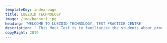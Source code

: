 ```yaml
---
templateKey: index-page
title: LUEZOID TECHNOLOGY
image: /img/banner1.jpg
heading: 'WELCOME TO LUEZOID TECHNOLOGY, TEST PRACTICE CENTRE'
description: ' This Mock Test is to familiarize the students about processes of Computer Based Test (CBT), candidate can understand various processes of Computer Based Test (CBT) with the available mock test.'
copyRight: 2019
---
```


